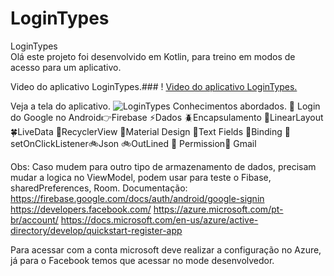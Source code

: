 # LoginTypes
 LoginTypes  
 Olá este projeto foi desenvolvido em Kotlin, para treino em modos de acesso para um aplicativo.
 
Video do aplicativo LoginTypes.### ! [Video do aplicativo LoginTypes.](https://www.youtube.com/watch?v=Vcbyl0-Hb4c)



Veja a tela do aplicativo.
![LoginTypes](https://user-images.githubusercontent.com/79156176/136702693-a5407127-eeb6-40f1-bc06-04aa6cf40c30.jpg)
Conhecimentos abordados.
💨 Login do Google no Android👉Firebase ⚡Dados 🪲Encapsulamento 🐜LinearLayout 🍀LiveData 🌺RecyclerView 📌Material Design 📐Text Fields 🎲Binding 🎲setOnClickListener🚲Json 🚲OutLined 💨 Permission💨 Gmail

Obs: Caso mudem para outro tipo de armazenamento de dados, precisam mudar a logica no ViewModel, podem usar para teste o Fibase, sharedPreferences, Room. 
Documentação:
https://firebase.google.com/docs/auth/android/google-signin
https://developers.facebook.com/
https://azure.microsoft.com/pt-br/account/
https://docs.microsoft.com/en-us/azure/active-directory/develop/quickstart-register-app

Para acessar com a conta microsoft deve realizar a configuração no Azure, já para o Facebook temos que acessar no mode desenvolvedor.
